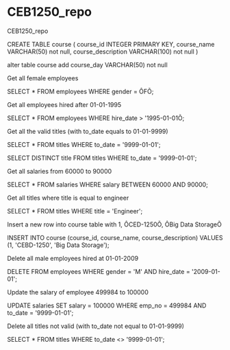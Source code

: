 # CEB1250_repo
CEB1250_repo

CREATE TABLE course (
course_id INTEGER PRIMARY KEY,
course_name VARCHAR(50) not null,
course_description VARCHAR(100) not null
)

alter table course add course_day VARCHAR(50) not null

Get all female employees

SELECT *
FROM employees
WHERE gender = ÔFÕ;

Get all employees hired after 01-01-1995

SELECT *
FROM employees
WHERE hire_date > '1995-01-01Õ;

Get all the valid titles (with to_date equals to 01-01-9999)

SELECT *
FROM titles
WHERE to_date = '9999-01-01';

SELECT DISTINCT title
FROM titles
WHERE to_date = '9999-01-01';

Get all salaries from 60000 to 90000

SELECT *
FROM salaries
WHERE salary
BETWEEN 60000 AND 90000;

Get all titles where title is equal to engineer

SELECT *
FROM titles
WHERE title = 'Engineer';

Insert a new row into course table with 1, ÔCED-1250Õ, ÔBig Data StorageÕ

INSERT INTO course (course_id, course_name, course_description)
VALUES (1, 'CEBD-1250', 'Big Data Storage');

Delete all male employees hired at 01-01-2009

DELETE FROM employees
WHERE gender = 'M'
AND hire_date = '2009-01-01';

Update the salary of employee 499984 to 100000

UPDATE salaries
SET salary = 100000
WHERE emp_no = 499984
AND to_date = '9999-01-01';

Delete all titles not valid (with to_date not equal to 01-01-9999)

SELECT *
FROM titles
WHERE to_date <> '9999-01-01';
